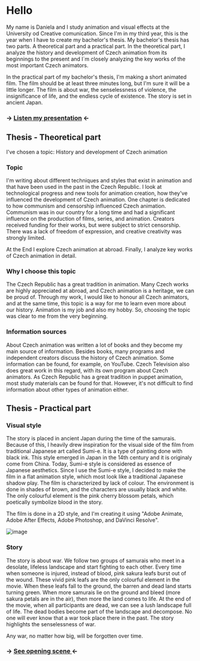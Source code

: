 # Hello
 
My name is Daniela and I study animation and visual effects at the University od Creative comunication. Since I'm in my third year, this is the year when I have to create my bachelor's thesis.
My bachelor's thesis has two parts. A theoretical part and a practical part.
In the theoretical part, I analyze the history and development of Czech animation from its beginnings to the present and I´m closely analyzing the key works of the most important Czech animators. 

In the practical part of my bachelor's thesis, I'm making a short animated film. The film should be at least three minutes long, but I'm sure it will be a little longer. 
The film is about war, the senselessness of violence, the insignificance of life, and the endless cycle of existence. The story is set in ancient Japan.

### → [Listen my presentation](https://drive.google.com/file/d/1tpo3-JszH0rGY_f4leWFN4Tcf9oJ7gEu/view?usp=drive_link) ←

## Thesis - Theoretical part

I've chosen a topic: History and development of Czech animation

### Topic
I'm writing about different techniques and styles that exist in animation and that have been used in the past in the Czech Republic.
I look at technological progress and new tools for animation creation, how they've influenced the development of Czech animation. One chapter is dedicated to how communism and censorship influenced Czech animation. Communism was in our country for a long time and had a significant influence on the production of films, series, and animation. Creators received funding for their works, but were subject to strict censorship. There was a lack of freedom of expression, and creative creativity was strongly limited. 

At the End I explore Czech animation at abroad. Finally, I analyze key works of Czech animation in detail.

### Why I choose this topic

The Czech Republic has a great tradition in animation. Many Czech works are highly appreciated at abroad, and Czech animation is a heritage, we can be proud of. Through my work, I would like to honour all Czech animators, and at the same time, this topic is a way for me to learn even more about our history. Animation is my job and also my hobby. So, choosing the topic was clear to me from the very beginning.

### Information sources
About Czech animation was written a lot of books and they become my main source of information. Besides books, many programs and independent creators discuss the history of Czech animation. Some information can be found, for example, on YouTube. Czech Television also does great work in this regard, with its own program about Czech animators. As Czech Republic has a great tradition in puppet animation, most study materials can be found for that. However, it's not difficult to find information about other types of animation either.



## Thesis - Practical part

### Visual style
The story is placed in ancient Japan during the time of the samurais. Because of this, I heavily drew inspiration for the visual side of the film from traditional Japanese art called Sumi-e. It is a type of painting done with black ink. This style emerged in Japan in the 14th century and it is originaly come from China. Today, Sumi-e style is considered as essence of Japanese aesthetics.
Since I use the Sumi-e style, I decided to make the film in a flat animation style, which most look like a  traditional Japanese shadow play. The film is characterized by lack of colour. The environment is done in shades of brown, and the characters are usually black and white. The only colourful element is the pink cherry blossom petals, which poetically symbolize blood in the story.

The film is done in a 2D style, and I'm creating it using "Adobe Animate, Adobe After Effects, Adobe Photoshop, and DaVinci Resolve". 

![image](https://github.com/Iris711/AJ/assets/149763594/3b82bfe5-5e71-4012-8ff5-9be95ce97ed1)


### Story
The story is about war. We follow two groups of samurais who meet in a desolate, lifeless landscape and start fighting to each other. Every time when someone is injured, instead of blood, pink sakura leafs burst out of the wound. These vivid pink leafs are the only colourful element in the movie. When these leafs fall to the ground, the barren and dead land starts turning green. When more samurais lie on the ground and bleed (more sakura petals are in the air), then more the land comes to life. At the end of the movie, when all participants are dead, we can see a lush landscape full of life. The dead bodies become part of the landscape and decompose. No one will ever know that a war took place there in the past. The story highlights the senselessness of war.

Any war, no matter how big, will be forgotten over time.

### → [ See opening scene  ](https://drive.google.com/file/d/1IFSxzcT0NTMB1O8hrPOAm8HDReIUxjfM/view?usp=drive_link) ←
